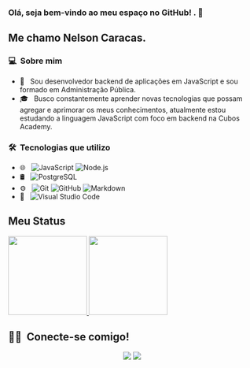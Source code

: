 ### Olá, seja bem-vindo ao meu espaço no GitHub! . 👋

## Me chamo Nelson Caracas.

### 💻 &nbsp;Sobre mim 

- 🤔 &nbsp; Sou desenvolvedor backend de aplicações em JavaScript e sou formado em Administração Pública.
- 🎓 &nbsp; Busco constantemente aprender novas tecnologias que possam agregar e aprimorar os meus conhecimentos, atualmente estou estudando a linguagem JavaScript com foco em backend na Cubos Academy.


### 🛠 &nbsp;Tecnologias que utilizo

- 🌐 &nbsp;
  ![JavaScript](https://img.shields.io/badge/-JavaScript-333333?style=flat&logo=javascript)
  ![Node.js](https://img.shields.io/badge/-Node.js-333333?style=flat&logo=node.js)
- 🛢 &nbsp;
  ![PostgreSQL](https://img.shields.io/badge/-PostgreSQL-333333?style=flat&logo=postgresql)
- ⚙️ &nbsp;
  ![Git](https://img.shields.io/badge/-Git-333333?style=flat&logo=git)
  ![GitHub](https://img.shields.io/badge/-GitHub-333333?style=flat&logo=github)
  ![Markdown](https://img.shields.io/badge/-Markdown-333333?style=flat&logo=markdown)
- 🔧 &nbsp;
  ![Visual Studio Code](https://img.shields.io/badge/-Visual%20Studio%20Code-333333?style=flat&logo=visual-studio-code&logoColor=007ACC)


## Meu Status
<p>
<a href="https://github.com/AVS1508">
  <img height="160em" src="https://github-readme-stats.vercel.app/api?username=ncaracas&show_icons=true&theme=radical" />
  <img height="160em" src="https://github-readme-stats-eight-theta.vercel.app/api/top-langs/?username=ncaracas&theme=radical&layout=compact&exclude_lang=java+r" />
</a>
</p>


##  🤝🏻 &nbsp;Conecte-se comigo!

<p align="center">
<a href="https://www.linkedin.com/in/ncaracas"><img src="https://img.shields.io/badge/-Nelson%20Caracas-0077B5?style=flat-square&logo=Linkedin&logoColor=white"/></a>
<a href="mailto:contato.ncaracas@gmail.com"><img src="https://img.shields.io/badge/-contato.ncaracas@gmail.com-D14836?style=flat-square&logo=Gmail&logoColor=white"/></a>

<!--
**cdthomp1/cdthomp1** is a ✨ _special_ ✨ repository because its `README.md` (this file) appears on your GitHub profile.
